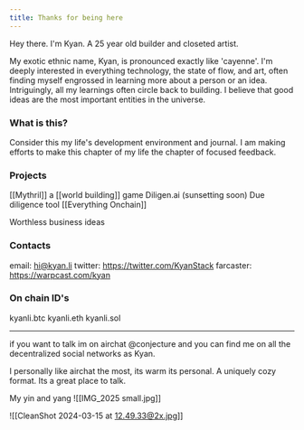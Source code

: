```yaml
---
title: Thanks for being here
---
```

Hey there. I'm Kyan. A 25 year old builder and closeted artist. 

My exotic ethnic name, Kyan, is pronounced exactly like 'cayenne'. I'm deeply interested in everything technology, the state of flow, and art, often finding myself engrossed in learning more about a person or an idea. Intriguingly, all my learnings often circle back to building. I believe that good ideas are the most important entities in the universe. 
### What is this?
Consider this my life's development environment and journal. I am making efforts to make this chapter of my life the chapter of focused feedback. 

### Projects 
 [[Mythril]]
	a [[world building]] game
Diligen.ai (sunsetting soon)
	Due diligence tool 
[[Everything Onchain]]

Worthless business ideas 
### Contacts
email: hi@kyan.li
twitter: https://twitter.com/KyanStack
farcaster: https://warpcast.com/kyan

### On chain ID's
kyanli.btc kyanli.eth kyanli.sol 

---

if you want to talk im on airchat @conjecture and you can find me on all the decentralized social networks as Kyan. 

I personally like airchat the most, its warm its personal. A uniquely cozy format. Its a great place to talk. 

My yin and yang
![[IMG_2025 small.jpg]]

![[CleanShot 2024-03-15 at 12.49.33@2x.jpg]]